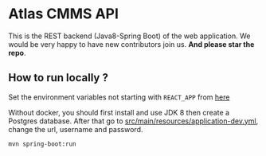 # Atlas CMMS API

This is the REST backend (Java8-Spring Boot) of the web
application.
We would be very happy to have new contributors join us.
**And please star the repo**.

## How to run locally ?

Set the environment variables not starting with `REACT_APP` from [here](../README.MD#set-environment-variables)

Without docker, you should first install and use JDK 8 then create a Postgres database. After that go
to [src/main/resources/application-dev.yml](src/main/resources/application-dev.yml), change the url, username and
password.

```shell
mvn spring-boot:run
```